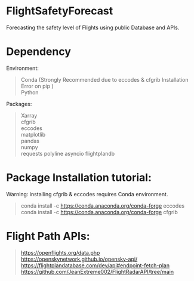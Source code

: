 # FlightSafetyForecast
Forecasting the safety level of Flights using public Database and APIs. 

# Dependency  
Environment:  
>Conda (Strongly Recommended due to eccodes & cfgrib Installation Error on pip )   
>Python  
  
Packages:  
> Xarray  
> cfgrib  
> eccodes  
> matplotlib  
> pandas  
> numpy  
> requests
> polyline
> asyncio
> flightplandb  

# Package Installation tutorial:  
Warning: installing cfgrib & eccodes requires Conda environment.  
> conda install -c https://conda.anaconda.org/conda-forge eccodes  
> conda install -c https://conda.anaconda.org/conda-forge cfgrib

# Flight Path APIs:   
>https://openflights.org/data.php  
>https://openskynetwork.github.io/opensky-api/  
>https://flightplandatabase.com/dev/api#endpoint-fetch-plan    
>https://github.com/JeanExtreme002/FlightRadarAPI/tree/main    

